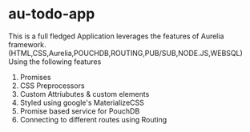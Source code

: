 # au-todo-app
This is a full fledged Application leverages the features of Aurelia framework.(HTML,CSS,Aurelia,POUCHDB,ROUTING,PUB/SUB,NODE.JS,WEBSQL)
Using the following features
  1. Promises
  2. CSS Preprocessors
  3. Custom Attriubutes & custom elements
  4. Styled using google's MaterializeCSS
  5. Promise based service for PouchDB
  6. Connecting to different routes using Routing
